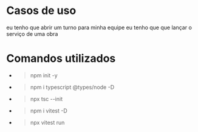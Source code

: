 # Casos de uso
eu tenho que abrir um turno para minha equipe
eu tenho que que lançar o serviço de uma obra


# Comandos utilizados
- > npm init -y
- > npm i typescript @types/node -D
- > npx tsc --init
- > npm i vitest -D
- > npx vitest run
